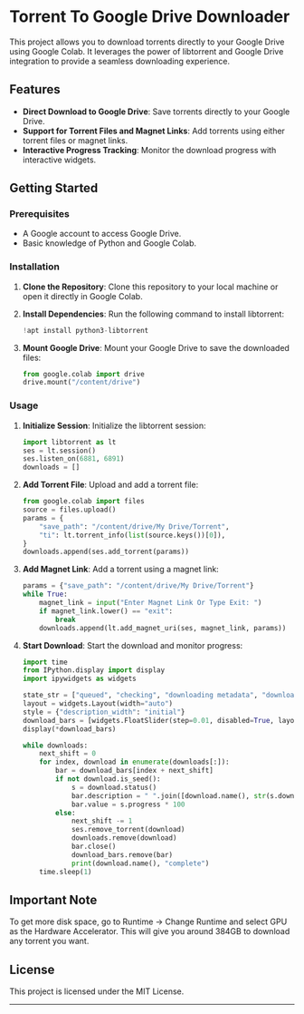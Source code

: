 
# Torrent To Google Drive Downloader

This project allows you to download torrents directly to your Google Drive using Google Colab. It leverages the power of libtorrent and Google Drive integration to provide a seamless downloading experience.

## Features

- **Direct Download to Google Drive**: Save torrents directly to your Google Drive.
- **Support for Torrent Files and Magnet Links**: Add torrents using either torrent files or magnet links.
- **Interactive Progress Tracking**: Monitor the download progress with interactive widgets.

## Getting Started

### Prerequisites

- A Google account to access Google Drive.
- Basic knowledge of Python and Google Colab.

### Installation

1. **Clone the Repository**: Clone this repository to your local machine or open it directly in Google Colab.

2. **Install Dependencies**: Run the following command to install libtorrent:
    ```python
    !apt install python3-libtorrent
    ```

3. **Mount Google Drive**: Mount your Google Drive to save the downloaded files:
    ```python
    from google.colab import drive
    drive.mount("/content/drive")
    ```

### Usage

1. **Initialize Session**: Initialize the libtorrent session:
    ```python
    import libtorrent as lt
    ses = lt.session()
    ses.listen_on(6881, 6891)
    downloads = []
    ```

2. **Add Torrent File**: Upload and add a torrent file:
    ```python
    from google.colab import files
    source = files.upload()
    params = {
        "save_path": "/content/drive/My Drive/Torrent",
        "ti": lt.torrent_info(list(source.keys())[0]),
    }
    downloads.append(ses.add_torrent(params))
    ```

3. **Add Magnet Link**: Add a torrent using a magnet link:
    ```python
    params = {"save_path": "/content/drive/My Drive/Torrent"}
    while True:
        magnet_link = input("Enter Magnet Link Or Type Exit: ")
        if magnet_link.lower() == "exit":
            break
        downloads.append(lt.add_magnet_uri(ses, magnet_link, params))
    ```

4. **Start Download**: Start the download and monitor progress:
    ```python
    import time
    from IPython.display import display
    import ipywidgets as widgets

    state_str = ["queued", "checking", "downloading metadata", "downloading", "finished", "seeding", "allocating", "checking fastresume"]
    layout = widgets.Layout(width="auto")
    style = {"description_width": "initial"}
    download_bars = [widgets.FloatSlider(step=0.01, disabled=True, layout=layout, style=style) for _ in downloads]
    display(*download_bars)

    while downloads:
        next_shift = 0
        for index, download in enumerate(downloads[:]):
            bar = download_bars[index + next_shift]
            if not download.is_seed():
                s = download.status()
                bar.description = " ".join([download.name(), str(s.download_rate / 1000), "kB/s", state_str[s.state]])
                bar.value = s.progress * 100
            else:
                next_shift -= 1
                ses.remove_torrent(download)
                downloads.remove(download)
                bar.close()
                download_bars.remove(bar)
                print(download.name(), "complete")
        time.sleep(1)
    ```

## Important Note

To get more disk space, go to Runtime -> Change Runtime and select GPU as the Hardware Accelerator. This will give you around 384GB to download any torrent you want.

## License

This project is licensed under the MIT License.

---
